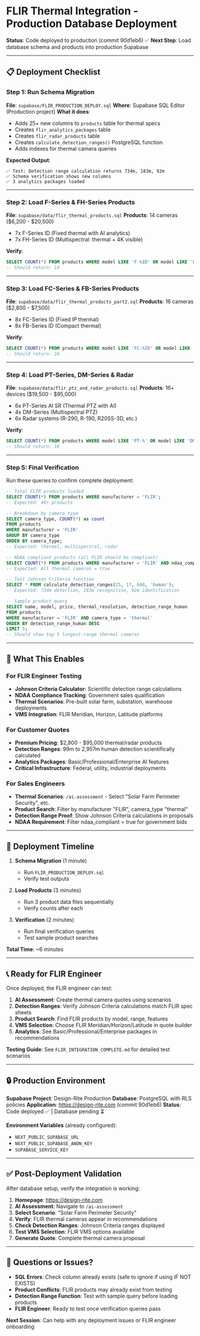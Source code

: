 # FLIR Thermal Integration - Production Database Deployment

**Status**: Code deployed to production (commit 90d1eb6) ✅
**Next Step**: Load database schema and products into production Supabase

---

## 📋 Deployment Checklist

### Step 1: Run Schema Migration
**File**: `supabase/FLIR_PRODUCTION_DEPLOY.sql`
**Where**: Supabase SQL Editor (Production project)
**What it does**:
- Adds 25+ new columns to `products` table for thermal specs
- Creates `flir_analytics_packages` table
- Creates `flir_radar_products` table
- Creates `calculate_detection_ranges()` PostgreSQL function
- Adds indexes for thermal camera queries

**Expected Output**:
```
✅ Test: Detection range calculation returns 734m, 183m, 92m
✅ Schema verification shows new columns
✅ 3 analytics packages loaded
```

---

### Step 2: Load F-Series & FH-Series Products
**File**: `supabase/data/flir_thermal_products.sql`
**Products**: 14 cameras ($6,200 - $20,500)
- 7x F-Series ID (Fixed thermal with AI analytics)
- 7x FH-Series ID (Multispectral: thermal + 4K visible)

**Verify**:
```sql
SELECT COUNT(*) FROM products WHERE model LIKE 'F-%ID' OR model LIKE 'FH-%ID';
-- Should return: 14
```

---

### Step 3: Load FC-Series & FB-Series Products
**File**: `supabase/data/flir_thermal_products_part2.sql`
**Products**: 16 cameras ($2,800 - $7,500)
- 8x FC-Series ID (Fixed IP thermal)
- 8x FB-Series ID (Compact thermal)

**Verify**:
```sql
SELECT COUNT(*) FROM products WHERE model LIKE 'FC-%ID' OR model LIKE 'FB-%ID';
-- Should return: 16
```

---

### Step 4: Load PT-Series, DM-Series & Radar
**File**: `supabase/data/flir_ptz_and_radar_products.sql`
**Products**: 16+ devices ($19,500 - $95,000)
- 6x PT-Series AI SR (Thermal PTZ with AI)
- 4x DM-Series (Multispectral PTZ)
- 6x Radar systems (R-290, R-190, R20SS-3D, etc.)

**Verify**:
```sql
SELECT COUNT(*) FROM products WHERE model LIKE 'PT-%' OR model LIKE 'DM-%' OR model LIKE 'R-%';
-- Should return: 16
```

---

### Step 5: Final Verification
Run these queries to confirm complete deployment:

```sql
-- Total FLIR products loaded
SELECT COUNT(*) FROM products WHERE manufacturer = 'FLIR';
-- Expected: 46+ products

-- Breakdown by camera type
SELECT camera_type, COUNT(*) as count
FROM products
WHERE manufacturer = 'FLIR'
GROUP BY camera_type
ORDER BY camera_type;
-- Expected: thermal, multispectral, radar

-- NDAA compliant products (all FLIR should be compliant)
SELECT COUNT(*) FROM products WHERE manufacturer = 'FLIR' AND ndaa_compliant = true;
-- Expected: All thermal cameras = true

-- Test Johnson Criteria function
SELECT * FROM calculate_detection_ranges(25, 17, 640, 'human');
-- Expected: 734m detection, 183m recognition, 92m identification

-- Sample product query
SELECT name, model, price, thermal_resolution, detection_range_human
FROM products
WHERE manufacturer = 'FLIR' AND camera_type = 'thermal'
ORDER BY detection_range_human DESC
LIMIT 5;
-- Should show top 5 longest-range thermal cameras
```

---

## 🎯 What This Enables

### For FLIR Engineer Testing
- **Johnson Criteria Calculator**: Scientific detection range calculations
- **NDAA Compliance Tracking**: Government sales qualification
- **Thermal Scenarios**: Pre-built solar farm, substation, warehouse deployments
- **VMS Integration**: FLIR Meridian, Horizon, Latitude platforms

### For Customer Quotes
- **Premium Pricing**: $2,800 - $95,000 thermal/radar products
- **Detection Ranges**: 99m to 2,957m human detection scientifically calculated
- **Analytics Packages**: Basic/Professional/Enterprise AI features
- **Critical Infrastructure**: Federal, utility, industrial deployments

### For Sales Engineers
- **Thermal Scenarios**: `/ai-assessment` - Select "Solar Farm Perimeter Security", etc.
- **Product Search**: Filter by manufacturer "FLIR", camera_type "thermal"
- **Detection Range Proof**: Show Johnson Criteria calculations in proposals
- **NDAA Requirement**: Filter ndaa_compliant = true for government bids

---

## 🚀 Deployment Timeline

1. **Schema Migration** (1 minute)
   - Run `FLIR_PRODUCTION_DEPLOY.sql`
   - Verify test outputs

2. **Load Products** (3 minutes)
   - Run 3 product data files sequentially
   - Verify counts after each

3. **Verification** (2 minutes)
   - Run final verification queries
   - Test sample product searches

**Total Time**: ~6 minutes

---

## 📞 Ready for FLIR Engineer

Once deployed, the FLIR engineer can test:

1. **AI Assessment**: Create thermal camera quotes using scenarios
2. **Detection Ranges**: Verify Johnson Criteria calculations match FLIR spec sheets
3. **Product Search**: Find FLIR products by model, range, features
4. **VMS Selection**: Choose FLIR Meridian/Horizon/Latitude in quote builder
5. **Analytics**: See Basic/Professional/Enterprise packages in recommendations

**Testing Guide**: See `FLIR_INTEGRATION_COMPLETE.md` for detailed test scenarios

---

## 🔒 Production Environment

**Supabase Project**: Design-Rite Production
**Database**: PostgreSQL with RLS policies
**Application**: https://design-rite.com (commit 90d1eb6)
**Status**: Code deployed ✅ | Database pending ⏳

**Environment Variables** (already configured):
- `NEXT_PUBLIC_SUPABASE_URL`
- `NEXT_PUBLIC_SUPABASE_ANON_KEY`
- `SUPABASE_SERVICE_KEY`

---

## ✅ Post-Deployment Validation

After database setup, verify the integration is working:

1. **Homepage**: https://design-rite.com
2. **AI Assessment**: Navigate to `/ai-assessment`
3. **Select Scenario**: "Solar Farm Perimeter Security"
4. **Verify**: FLIR thermal cameras appear in recommendations
5. **Check Detection Ranges**: Johnson Criteria ranges displayed
6. **Test VMS Selection**: FLIR VMS options available
7. **Generate Quote**: Complete thermal camera proposal

---

## 📧 Questions or Issues?

- **SQL Errors**: Check column already exists (safe to ignore if using IF NOT EXISTS)
- **Product Conflicts**: FLIR products may already exist from testing
- **Detection Range Function**: Test with sample query before loading products
- **FLIR Engineer**: Ready to test once verification queries pass

**Next Session**: Can help with any deployment issues or FLIR engineer onboarding

